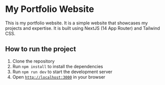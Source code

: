 # My Portfolio Website
This is my portfolio website. It is a simple website that showcases my projects and expertise. It is built using NextJS (14 App Router) and Tailwind CSS. 

## How to run the project
1. Clone the repository
2. Run `npm install` to install the dependencies
3. Run `npm run dev` to start the development server  
4. Open [`http://localhost:3000`](http://localhost:3000) in your browser